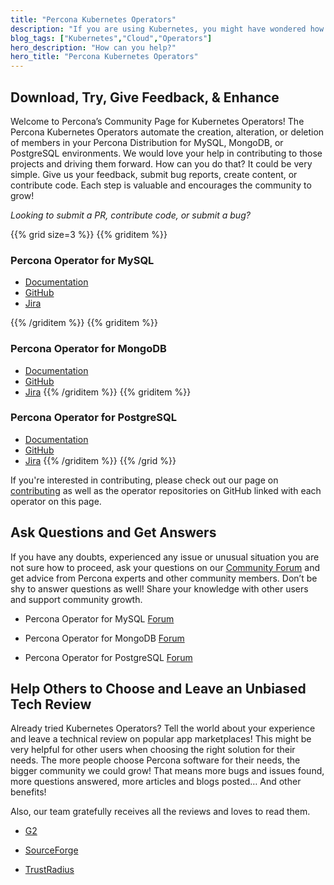 ```yaml
---
title: "Percona Kubernetes Operators"
description: "If you are using Kubernetes, you might have wondered how to best deal with database clusters. This is done by controllers in Kubernetes configuration files - our Kubernetes Operators allow you to easily manage complex deployments by extending the Kubernetes API with custom resources."
blog_tags: ["Kubernetes","Cloud","Operators"]
hero_description: "How can you help?"
hero_title: "Percona Kubernetes Operators"
---
```


## Download, Try, Give Feedback, & Enhance

Welcome to Percona’s Community Page for Kubernetes Operators! The Percona Kubernetes Operators automate the creation, alteration, or deletion of members in your Percona Distribution for MySQL, MongoDB, or PostgreSQL environments. We would love your help in contributing to those projects and driving them forward. How can you do that? It could be very simple. Give us your feedback, submit bug reports, create content, or contribute code. Each step is valuable and encourages the community to grow!

*Looking to submit a PR, contribute code, or submit a bug?*

{{% grid size=3 %}}
{{% griditem %}}
### Percona Operator for MySQL
*   [Documentation](https://www.percona.com/doc/kubernetes-operator-for-pxc/index.html)
*   [GitHub](https://github.com/percona/percona-xtradb-cluster-operator)
*   [Jira](https://jira.percona.com/projects/K8SPXC/issues/)

{{% /griditem %}}
{{% griditem %}}
### Percona Operator for MongoDB
*   [Documentation](https://www.percona.com/doc/kubernetes-operator-for-psmongodb/index.html)
*   [GitHub](https://github.com/percona/percona-server-mongodb-operator)
*   [Jira](https://jira.percona.com/projects/K8SPSMDB/issues/)
{{% /griditem %}}
{{% griditem %}}
### Percona Operator for PostgreSQL
*   [Documentation](https://www.percona.com/doc/kubernetes-operator-for-postgresql/index.html)
*   [GitHub](https://github.com/percona/percona-postgresql-operator)
*   [Jira](https://jira.percona.com/projects/K8SPG/issues/)
{{% /griditem %}}
{{% /grid %}}


If you're interested in contributing, please check out our page on [contributing](/contribute) as well as the operator repositories on GitHub linked with each operator on this page.

## Ask Questions and Get Answers

If you have any doubts, experienced any issue or unusual situation you are not sure how to proceed, ask your questions on our [Community Forum](https://forums.percona.com/) and get advice from Percona experts and other community members. Don’t be shy to answer questions as well! Share your knowledge with other users and support community growth. 


*   Percona Operator for MySQL [Forum](https://forums.percona.com/c/mysql-mariadb/percona-kubernetes-operator-for-mysql/28)

*   Percona Operator for MongoDB [Forum](https://forums.percona.com/c/mongodb/percona-kubernetes-operator-for-mongodb/29)

*   Percona Operator for PostgreSQL [Forum](https://forums.percona.com/c/postgresql/percona-kubernetes-operator-for-postgresql/68)

## Help Others to Choose and Leave an Unbiased Tech Review

Already tried Kubernetes Operators? Tell the world about your experience and leave a technical review on popular app marketplaces! This might be very helpful for other users when choosing the right solution for their needs. The more people choose Percona software for their needs, the bigger community we could grow! That means more bugs and issues found, more questions answered, more articles and blogs posted… And other benefits!

Also, our team gratefully receives all the reviews and loves to read them.

*   [G2](https://www.g2.com/products/percona-kubernetes-operator-for-percona-xtradb-cluster/reviews)

*   [SourceForge](https://sourceforge.net/software/product/Percona-Kubernetes-Operator/reviews/new)

*   [TrustRadius](https://www.trustradius.com/reviews/new?product=percona-kubernetes-operator-for-mysql-and-mongodb#product)

